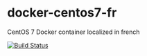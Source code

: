 # docker-centos7-fr
CentOS 7 Docker container localized in french


[build_badge]: https://github.com/gwaroquier/docker-centos7-fr/workflows/build/badge.svg?event=push
[build_link]: https://github.com/gwaroquier/docker-centos7-fr/actions?query=workflow%3A%22build%22

[![Build Status][build_badge]][build_link]
